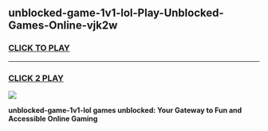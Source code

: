 
## unblocked-game-1v1-lol-Play-Unblocked-Games-Online-vjk2w
<h3>
<a href="https://premium76.site?title=unblocked-game-1v1-lol&ref=25A">CLICK TO PLAY</a></h3>
<hr>

<h3>
<a href="https://premium76.site?title=unblocked-game-1v1-lol&ref=25A">CLICK 2 PLAY</a>
  
</h3>

<a href="https://premium76.site?title=unblocked-game-1v1-lol&ref=25A"><img src="https://clearcache.store/games.png"></a>


**unblocked-game-1v1-lol games unblocked: Your Gateway to Fun and Accessible Online Gaming**
